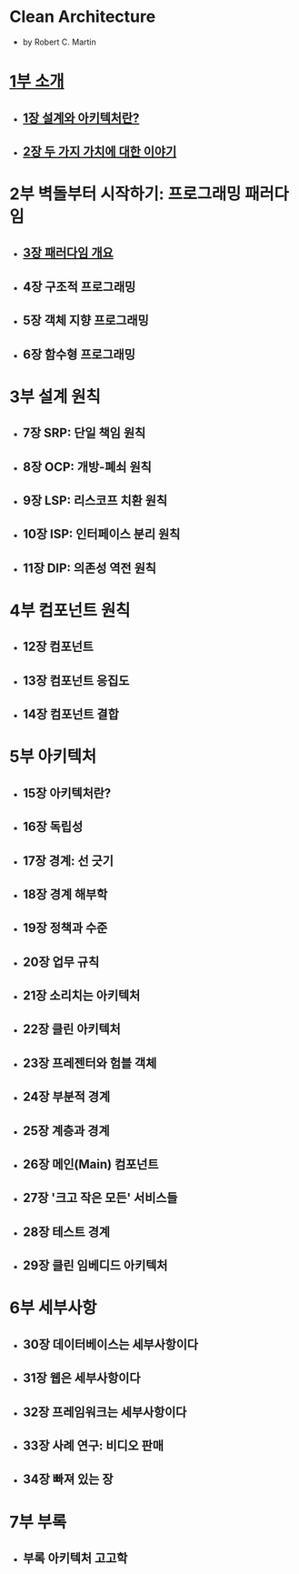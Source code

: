# Clean Architecture

- by Robert C. Martin

# [1부 소개](./part1/Part1.md)

- ## [1장 설계와 아키텍처란?](./part1/Chapter01.md)
- ## [2장 두 가지 가치에 대한 이야기](./part1/Chapter02.md)

# 2부 벽돌부터 시작하기: 프로그래밍 패러다임

- ## [3장 패러다임 개요](./part2/Chapter03.md)
- ## 4장 구조적 프로그래밍
- ## 5장 객체 지향 프로그래밍
- ## 6장 함수형 프로그래밍

# 3부 설계 원칙

- ## 7장 SRP: 단일 책임 원칙
- ## 8장 OCP: 개방-폐쇠 원칙
- ## 9장 LSP: 리스코프 치환 원칙
- ## 10장 ISP: 인터페이스 분리 원칙
- ## 11장 DIP: 의존성 역전 원칙

# 4부 컴포넌트 원칙

- ## 12장 컴포넌트
- ## 13장 컴포넌트 응집도
- ## 14장 컴포넌트 결합

# 5부 아키텍처

- ## 15장 아키텍처란?
- ## 16장 독립성
- ## 17장 경계: 선 긋기
- ## 18장 경계 해부학
- ## 19장 정책과 수준
- ## 20장 업무 규칙
- ## 21장 소리치는 아키텍처
- ## 22장 클린 아키텍처
- ## 23장 프레젠터와 험블 객체
- ## 24장 부분적 경계
- ## 25장 계층과 경계
- ## 26장 메인(Main) 컴포넌트
- ## 27장 '크고 작은 모든' 서비스들
- ## 28장 테스트 경계
- ## 29장 클린 임베디드 아키텍처

# 6부 세부사항

- ## 30장 데이터베이스는 세부사항이다
- ## 31장 웹은 세부사항이다
- ## 32장 프레임워크는 세부사항이다
- ## 33장 사례 연구: 비디오 판매
- ## 34장 빠져 있는 장

# 7부 부록

- ## 부록 아키텍처 고고학